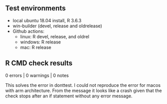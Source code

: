 ## Test environments
* local ubuntu 18.04 install, R 3.6.3
* win-builder (devel, release and oldrelease)
* Github actions:
  * linux: R devel, release, and oldrel
  * windows: R release
  * mac: R release

## R CMD check results
0 errors | 0 warnings | 0 notes

This solves the error in donttest. I could not reproduce the error for macos with arm architecture. From the message it looks like a crash given that the check stops after an if statement without any error message.
